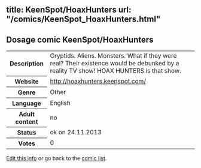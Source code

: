 title: KeenSpot/HoaxHunters
url: "/comics/KeenSpot_HoaxHunters.html"
---
Dosage comic KeenSpot/HoaxHunters
-----------------------------------------

<p id="msg"></p>
<script type="text/javascript">
if (window.location.search === '?edit_info_mail=sent_ok') {
  var elem = document.getElementById("msg");
  elem.innerHTML = 'Edited information sucessfully sent for review, which is usually done daily. Thanks!';
  elem.className = 'ok';
}
</script>
<table class="comicinfo">
<tr>
<th>Description</th><td>Cryptids. Aliens. Monsters. What if they were real? Their existence would be debunked by a reality TV show! HOAX HUNTERS is that show.</td>
</tr>
<tr>
<th>Website</th><td><a href="http://hoaxhunters.keenspot.com/">http://hoaxhunters.keenspot.com/</a></td>
</tr>
<tr>
<th>Genre</th><td>Other</td>
</tr>
<tr>
<th>Language</th><td>English</td>
</tr>
<tr>
<th>Adult content</th><td>no</td>
</tr>
<tr>
<th>Status</th><td>ok on 24.11.2013</td>
</tr>
<tr>
<th>Votes</th><td>0</td>
</tr>
</table>

[Edit this info](KeenSpot_HoaxHunters_edit.html) or go back to the [comic list](../comic-index.html).

